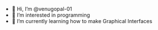 - 👋 Hi, I’m @venugopal-01
- 👀 I’m interested in programming
- 🌱 I’m currently learning how to make Graphical Interfaces

<!---
venugopal-01/venugopal-01 is a ✨ special ✨ repository because its `README.md` (this file) appears on your GitHub profile.
You can click the Preview link to take a look at your changes.
--->
